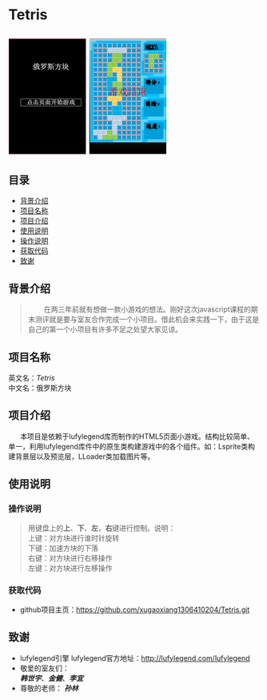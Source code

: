 # Tetris #
![img](https://raw.githubusercontent.com/xugaoxiang1306410204/Tetris/master/img/%E6%95%88%E6%9E%9C%E5%9B%BE1.PNG)
![img](https://raw.githubusercontent.com/xugaoxiang1306410204/Tetris/master/img/%E6%95%88%E6%9E%9C%E5%9B%BE2.PNG)
------
## 目录 ##
* [背景介绍](#背景介绍)
* [项目名称](#项目名称)
* [项目介绍](#项目介绍)
* [使用说明](#使用说明)
 * [操作说明](#操作说明)
 * [获取代码](#获取代码)
* [致谢](#致谢)
 

<a name = "背景介绍"></a>
## 背景介绍 ##
>&nbsp;&nbsp;&nbsp;&nbsp;&nbsp;&nbsp;&nbsp;&nbsp;在两三年前就有想做一款小游戏的想法。刚好这次javascript课程的期末测评就是要与室友合作完成一个小项目。借此机会来实践一下，由于这是自己的第一个小项目有许多不足之处望大家见谅。


<a name = "项目名称"></a>
## 项目名称 ##
英文名：*Tetris* </br>
中文名：俄罗斯方块


<a name = "项目介绍"></a>
## 项目介绍 ##
&nbsp;&nbsp;&nbsp;&nbsp;&nbsp;&nbsp;本项目是依赖于lufylegend库而制作的HTML5页面小游戏。结构比较简单、单一，利用lufylegend库件中的原生类构建游戏中的各个组件。如：Lsprite类构建背景层以及预览层，LLoader类加载图片等。


<a name = "使用说明"></a>
## 使用说明 ##

<a name = "操作说明"></a>
### 操作说明 ###
>用键盘上的**上**、**下**、**左**，**右**键进行控制。说明：  
上键：对方块进行谁时针旋转  
下键：加速方块的下落  
右键：对方块进行右移操作  
左键：对方块进行左移操作


<a name = "获取代码"></a>
### 获取代码 ###
* github项目主页：<https://github.com/xugaoxiang1306410204/Tetris.git>


<a name = "致谢"></a>
## 致谢 ##
* lufylegend引擎
lufylegend官方地址：<http://lufylegend.com/lufylegend>  
* 敬爱的室友们：  
***韩世宇***、***金健***、***李宜***  
* 尊敬的老师：
***孙林***



